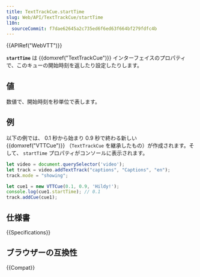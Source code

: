 ```yaml
---
title: TextTrackCue.startTime
slug: Web/API/TextTrackCue/startTime
l10n:
  sourceCommit: f7dae62645a2c735ed6f6ed63f664bf279fdfc4b
---
```


{{APIRef("WebVTT")}}

**`startTime`** は {{domxref("TextTrackCue")}} インターフェイスのプロパティで、このキューの開始時刻を返したり設定したりします。

## 値

数値で、開始時刻を秒単位で表します。

## 例

以下の例では、 0.1 秒から始まり 0.9 秒で終わる新しい {{domxref("VTTCue")}} （`TextTrackCue` を継承したもの）が作成されます。そして、 `startTime` プロパティがコンソールに表示されます。

```js
let video = document.querySelector('video');
let track = video.addTextTrack("captions", "Captions", "en");
track.mode = "showing";

let cue1 = new VTTCue(0.1, 0.9, 'Hildy!');
console.log(cue1.startTime); // 0.1
track.addCue(cue1);
```

## 仕様書

{{Specifications}}

## ブラウザーの互換性

{{Compat}}
